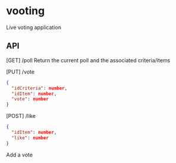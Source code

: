 # vooting
Live voting application

## API
[GET] /poll
Return the current poll and the associated criteria/items
 
[PUT] /vote
```JSON
{
  "idCriteria": number,
  "idItem": number,
  "vote": number
}
```

[POST] /like
```JSON
{
  "idItem": number,
  "like": number
}
```

Add a vote